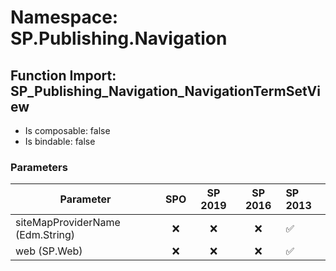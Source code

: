 # Namespace: SP.Publishing.Navigation

## Function Import: SP_Publishing_Navigation_NavigationTermSetView

- Is composable: false
- Is bindable: false

### Parameters

Parameter | SPO | SP 2019 | SP 2016 | SP 2013
----------|:---:|:-------:|:-------:|:-------
siteMapProviderName (Edm.String) | ❌ | ❌ | ❌ | ✅
web (SP.Web) | ❌ | ❌ | ❌ | ✅